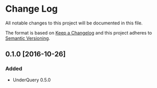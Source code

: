 # Change Log
All notable changes to this project will be documented in this file.

The format is based on [Keep a Changelog](http://keepachangelog.com/) 
and this project adheres to [Semantic Versioning](http://semver.org/).

0.1.0 [2016-10-26]
-----------------

### Added
- UnderQuery 0.5.0